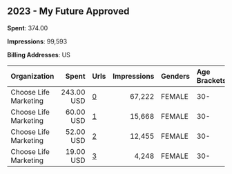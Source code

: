 ## 2023 - My Future Approved 
**Spent**: 374.00

**Impressions**: 99,593

**Billing Addresses**: US

|Organization|Spent|Urls|Impressions|Genders|Age Brackets|Country Codes|
|:---|---:|:---|---:|:---|:---|:---|
|Choose Life Marketing|243.00 USD|[0](https://www.snap.com/political-ads/asset/11a888a0c101301e7ab3cbacb4c326702879459814fe6d9ab370726c2b59304a?mediaType=mp4)|67,222|FEMALE|30-|united states|
|Choose Life Marketing|60.00 USD|[1](https://www.snap.com/political-ads/asset/51c64fbf1a778c9e8cace68664ed5da4e7c7f808ffcdf21557934d7451bb6f56?mediaType=mp4)|15,668|FEMALE|30-|united states|
|Choose Life Marketing|52.00 USD|[2](https://www.snap.com/political-ads/asset/a76a097cb08d03e209ead302a938f9d344b4821c354c4003d178f21b8f3c1a87?mediaType=png)|12,455|FEMALE|30-|united states|
|Choose Life Marketing|19.00 USD|[3](https://www.snap.com/political-ads/asset/68f1c88a72f64487ed47c335087d23e536b33e771ae8b1155d6e99e47ff7bfd2?mediaType=png)|4,248|FEMALE|30-|united states|
